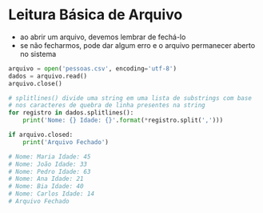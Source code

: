 # Leitura Básica de Arquivo


- ao abrir um arquivo, devemos lembrar de fechá-lo
- se não fecharmos, pode dar algum erro e o arquivo permanecer aberto no sistema


````python
arquivo = open('pessoas.csv', encoding='utf-8')
dados = arquivo.read()
arquivo.close()

# splitlines() divide uma string em uma lista de substrings com base 
# nos caracteres de quebra de linha presentes na string
for registro in dados.splitlines():
    print('Nome: {} Idade: {}'.format(*registro.split(',')))

if arquivo.closed:
    print('Arquivo Fechado')

# Nome: Maria Idade: 45
# Nome: João Idade: 33
# Nome: Pedro Idade: 63
# Nome: Ana Idade: 21
# Nome: Bia Idade: 40
# Nome: Carlos Idade: 14
# Arquivo Fechado
````